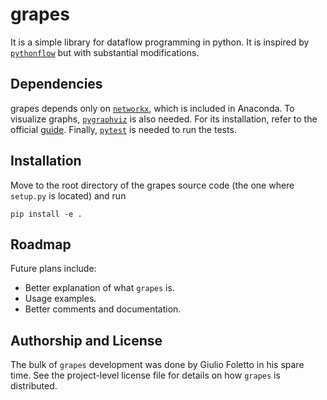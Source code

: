 # grapes 

It is a simple library for dataflow programming in python.
It is inspired by [`pythonflow`](https://github.com/spotify/pythonflow) but with substantial modifications.

## Dependencies
grapes depends only on [`networkx`](https://github.com/networkx/networkx), which is included in Anaconda.
To visualize graphs, [`pygraphviz`](https://github.com/pygraphviz/pygraphviz) is also needed.
For its installation, refer to the official [guide](https://pygraphviz.github.io/documentation/stable/install.html).
Finally, [`pytest`](https://github.com/pytest-dev/pytest) is needed to run the tests.

## Installation
Move to the root directory of the grapes source code (the one where `setup.py` is located) and run
```console
pip install -e .
```

## Roadmap
Future plans include:

* Better explanation of what `grapes` is.
* Usage examples.
* Better comments and documentation.

## Authorship and License
The bulk of `grapes` development was done by Giulio Foletto in his spare time.
See the project-level license file for details on how `grapes` is distributed.